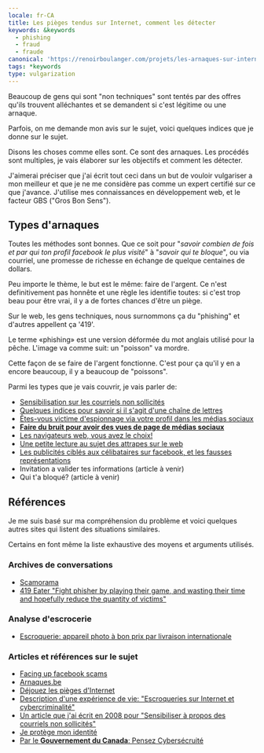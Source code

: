 ```yaml
---
locale: fr-CA
title: Les pièges tendus sur Internet, comment les détecter
keywords: &keywords
  - phishing
  - fraud
  - fraude
canonical: 'https://renoirboulanger.com/projets/les-arnaques-sur-internet/'
tags: *keywords
type: vulgarization
---
```


Beaucoup de gens qui sont "non techniques" sont tentés par des offres qu'ils trouvent alléchantes et se demandent si c'est légitime ou une arnaque.

Parfois, on me demande mon avis sur le sujet, voici quelques indices que je donne sur le sujet.

Disons les choses comme elles sont. Ce sont des arnaques. Les procédés sont multiples, je vais élaborer sur les objectifs et comment les détecter.

J'aimerai préciser que j'ai écrit tout ceci dans un but de vouloir vulgariser a mon meilleur et que je ne me considère pas comme un expert certifié sur ce que j'avance. J'utilise mes connaissances en développement web, et le facteur GBS ("Gros Bon Sens").

## Types d'arnaques

Toutes les méthodes sont bonnes. Que ce soit pour "_savoir combien de fois et par qui ton profil facebook le plus visité_" à "_savoir qui te bloque_", ou via courriel, une promesse de richesse en échange de quelque centaines de dollars.

Peu importe le thème, le but est le même: faire de l'argent. Ce n'est definitivement pas honnête et une règle les identifie toutes: si c'est trop beau pour être vrai, il y a de fortes chances d'être un piège.

Sur le web, les gens techniques, nous surnommons ça du "phishing" et d'autres appellent ça '419'.

Le terme «phishing» est une version déformée du mot anglais utilisé pour la pêche. L'image va comme suit: un "poisson" va mordre.

Cette façon de se faire de l'argent fonctionne. C'est pour ça qu'il y en a encore beaucoup, il y a beaucoup de "poissons".

Parmi les types que je vais couvrir, je vais parler de:

- [Sensibilisation sur les courriels non sollicités][0]
- [Quelques indices pour savoir si il s'agit d'une chaîne de lettres][1]
- [Êtes-vous victime d'espionnage via votre profil dans les médias sociaux][2]
- **[Faire du bruit pour avoir des vues de page de médias sociaux][3]**
- [Les navigateurs web, vous avez le choix!][4]
- [Une petite lecture au sujet des attrapes sur le web][5]
- [Les publicités ciblés aux célibataires sur facebook, et les fausses représentations][6]
- Invitation a valider tes informations (article à venir)
- Qui t'a bloqué? (article à venir)

## Références

Je me suis basé sur ma compréhension du problème et voici quelques autres sites qui listent des situations similaires.

Certains en font même la liste exhaustive des moyens et arguments utilisés.

### Archives de conversations

- [Scamorama][7]
- [419 Eater "Fight phisher by playing their game, and wasting their time and hopefully reduce the quantity of victims"][8]

### Analyse d'escrocerie

- [Escroquerie: appareil photo à bon prix par livraison internationale][9]

### Articles et références sur le sujet

- [Facing up facebook scams][10]
- [Arnaques.be][11]
- [Déjouez les pièges d'Internet][12]
- [Description d'une expérience de vie: "Escroqueries sur Internet et cybercriminalité"][13]
- [Un article que j'ai écrit en 2008 pour "Sensibiliser à propos des courriels non sollicités"][0]
- [Je protège mon identité][14]
- [Par le **Gouvernement du Canada**: Pensez Cybersécruité][15]

[0]: /blog/2008/12/sensibilisation-sur-les-courriels-non-sollicites/
[1]: /blog/2008/12/quelques-indices-pour-savoir-si-un-message-courriel-est-une-chaine-de-lettre/
[2]: /blog/2010/03/etes-vous-victime-despionnage-via-votre-profil-dans-les-medias-sociaux/
[3]: /projets/les-arnaques-sur-internet/type-descroquerie-sur-le-web-faire-du-bruit-pour-avoir-des-vues-de-page-de-medias-sociaux/ 'Type d’escroquerie sur le web: Faire du bruit pour avoir des vues de page de médias sociaux'
[4]: /blog/2008/12/les-navigateurs-web-programmes-de-courriels-vous-avez-le-choix/
[5]: /blog/2009/07/une-petite-lecture-sur-les-attrapes-nigaud-sur-le-web/
[6]: /blog/2008/04/la-publicite-du-monde-celibataire-sur-facebook-et-les-fausses-representations/
[7]: http://www.scamorama.com/
[8]: http://www.419eater.com/
[9]: https://www.navixia.com/blog/entry/escroquerie-internet-decortiquee.html
[10]: http://www.calgaryherald.com/touch/story.html?id=8176929
[11]: http://www.arnaques.be/
[12]: http://www.01net.com/editorial/395185/dejouez-les-pieges-dinternet/
[13]: http://www.voilelec.com/pages/arnaque.php
[14]: http://monidentite.isiq.ca/
[15]: http://www.pensezcybersecurite.gc.ca/index-fra.aspx
